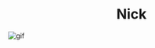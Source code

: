 # <div align="center">Nick</div>
![gif](https://github.com/SawungGalihT/SawungGalihT/assets/144757389/93b12cff-a0b3-4ac5-8083-80e0773a5fff)

